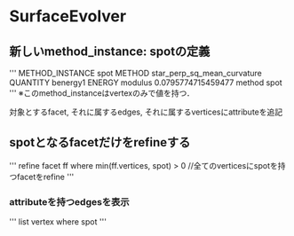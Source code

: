 # SurfaceEvolver
## 新しいmethod_instance: spotの定義
'''
METHOD_INSTANCE spot METHOD star_perp_sq_mean_curvature
QUANTITY benergy1 ENERGY  modulus 0.0795774715459477  method spot
'''
※このmethod_instanceはvertexのみで値を持つ．

対象とするfacet, それに属するedges, それに属するverticesにattributeを追記

## spotとなるfacetだけをrefineする
'''
refine facet ff where min(ff.vertices, spot) > 0 //全てのverticesにspotを持つfacetをrefine
'''

### attributeを持つedgesを表示
'''
list vertex where spot
'''